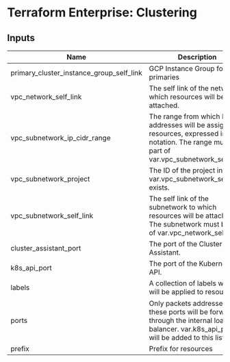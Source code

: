 # Terraform Enterprise: Clustering

## Inputs

| Name | Description | Type | Default | Required |
|------|-------------|------|---------|:-----:|
| primary\_cluster\_instance\_group\_self\_link | GCP Instance Group for the primaries | `string` | n/a | yes |
| vpc\_network\_self\_link | The self link of the network to which resources will be attached. | `string` | n/a | yes |
| vpc\_subnetwork\_ip\_cidr\_range | The range from which IP addresses will be assigned to resources, expressed in CIDR notation. The range must be part of var.vpc\_subnetwork\_self\_link. | `string` | n/a | yes |
| vpc\_subnetwork\_project | The ID of the project in which var.vpc\_subnetwork\_self\_link exists. | `string` | n/a | yes |
| vpc\_subnetwork\_self\_link | The self link of the subnetwork to which resources will be attached. The subnetwork must be part of var.vpc\_network\_self\_link. | `string` | n/a | yes |
| cluster\_assistant\_port | The port of the Cluster Assistant. | `number` | `23010` | no |
| k8s\_api\_port | The port of the Kubernetes API. | `number` | `6443` | no |
| labels | A collection of labels which will be applied to resources. | `map(string)` | `{}` | no |
| ports | Only packets addressed to these ports will be forwarded through the internal load balancer. var.k8s\_api\_port will be added to this list. | `list(number)` | <pre>[<br>  80,<br>  443,<br>  23010<br>]</pre> | no |
| prefix | Prefix for resources | `string` | `"tfe-"` | no |


